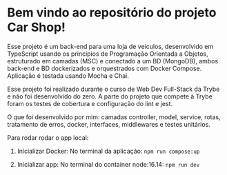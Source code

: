 # Bem vindo ao repositório do projeto Car Shop!

Esse projeto é um back-end para uma loja de veículos, desenvolvido em TypeScript usando os princípios de Programação Orientada a Objetos, estruturado em camadas (MSC) e conectado a um BD (MongoDB), ambos back-end e BD dockerizados e orquestrados com Docker Compose. Aplicação é testada usando Mocha e Chai.

Esse projeto foi realizado durante o curso de Web Dev Full-Stack da Trybe e não foi desenvolvido do zero.
A parte do projeto que compete à Trybe foram os testes de cobertura e configuração do lint e jest.

O que foi desenvolvido por mim: camadas controller, model, service, rotas, tratamento de erros, docker, interfaces, middlewares e testes unitários.

Para rodar rodar o app local:
1. Inicializar Docker:
No terminal da aplicação:
```npm run compose:up```

2. Inicializar app:
No terminal do container node:16.14:
```npm run dev```
